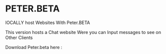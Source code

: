 # PETER.BETA

lOCALLY host Websites With Peter.BETA

This version hosts a Chat website Were you can Input messages to see on Other Clients

Download Peter.beta here : 
